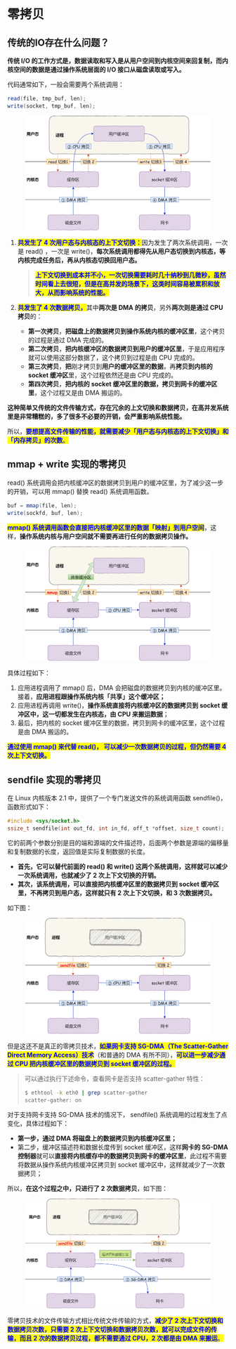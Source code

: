 # 零拷贝

## **传统的IO存在什么问题？**

**传统 I/O 的工作方式是，数据读取和写入是从用户空间到内核空间来回复制，而内核空间的数据是通过操作系统层面的 I/O 接口从磁盘读取或写入。**

代码通常如下，一般会需要两个系统调用：

```java
read(file, tmp_buf, len);
write(socket, tmp_buf, len);
```

<figure><img src="../.gitbook/assets/java-io-copy-3.png" alt=""><figcaption></figcaption></figure>

1.  <mark style="color:blue;">**共发生了 4 次用户态与内核态的上下文切换：**</mark>因为发生了两次系统调用，一次是 read() ，一次是 write()，**每次系统调用都得先从用户态切换到内核态，等内核完成任务后，再从内核态切换回用户态。**

    > <mark style="color:blue;">**上下文切换到成本并不小，一次切换需要耗时几十纳秒到几微秒，虽然时间看上去很短，但是在高并发的场景下，这类时间容易被累积和放大，从而影响系统的性能。**</mark>
2. <mark style="color:blue;">**共发生了 4 次数据拷贝，**</mark>其中**两次是 DMA 的拷贝**，另外**两次则是通过 CPU 拷贝**的：
   * **第一次拷贝**，**把磁盘上的数据拷贝到操作系统内核的缓冲区里**，这个拷贝的过程是通过 DMA 完成的。
   * **第二次拷贝**，**把内核缓冲区的数据拷贝到用户的缓冲区里**，于是应用程序就可以使用这部分数据了，这个拷贝到过程是由 CPU 完成的。
   * **第三次拷贝**，**把**刚才拷贝到**用户的缓冲区里的数据**，再**拷贝到内核的 socket 缓冲区**里，这个过程依然还是由 CPU 完成的。
   * **第四次拷贝**，**把内核的 socket 缓冲区里的数据，拷贝到网卡的缓冲区里**，这个过程又是由 DMA 搬运的。

**这种简单又传统的文件传输方式，存在冗余的上文切换和数据拷贝，在高并发系统里是非常糟糕的，多了很多不必要的开销，会严重影响系统性能。**

所以，<mark style="color:blue;">**要想提高文件传输的性能，就需要减少「用户态与内核态的上下文切换」和「内存拷贝」的次数**</mark><mark style="color:blue;">。</mark>

## **mmap + write 实现的零拷贝**

read() 系统调用会把内核缓冲区的数据拷贝到用户的缓冲区里，为了减少这一步的开销，可以用 mmap() 替换 read() 系统调用函数。

```java
buf = mmap(file, len);
write(sockfd, buf, len);
```

<mark style="color:blue;">**mmap() 系统调用函数会直接把内核缓冲区里的数据「映射」到用户空间**</mark>，这样，**操作系统内核与用户空间就不需要再进行任何的数据拷贝操作。**

<figure><img src="../.gitbook/assets/java-io-copy-4.png" alt=""><figcaption></figcaption></figure>

具体过程如下：

1. 应用进程调用了 mmap() 后，DMA 会把磁盘的数据拷贝到内核的缓冲区里。接着，**应用进程跟操作系统内核「共享」这个缓冲区；**
2. 应用进程再调用 write()，**操作系统直接将内核缓冲区的数据拷贝到 socket 缓冲区中，这一切都发生在内核态，由 CPU 来搬运数据**；
3. 最后，把内核的 socket 缓冲区里的数据，拷贝到网卡的缓冲区里，这个过程是由 DMA 搬运的。

<mark style="color:blue;">**通过使用 mmap() 来代替 read()， 可以减少一次数据拷贝的过程，但仍然需要 4 次上下文切换。**</mark>

## **sendfile 实现的零拷贝**

在 Linux 内核版本 2.1 中，提供了一个专门发送文件的系统调用函数 sendfile()，函数形式如下：

```c
#include <sys/socket.h>
ssize_t sendfile(int out_fd, int in_fd, off_t *offset, size_t count);
```

它的前两个参数分别是目的端和源端的文件描述符，后面两个参数是源端的偏移量和复制数据的长度，返回值是实际复制数据的长度。

* **首先，它可以替代前面的 read() 和 write() 这两个系统调用，这样就可以减少一次系统调用，也就减少了 2 次上下文切换的开销。**
* **其次，该系统调用，可以直接把内核缓冲区里的数据拷贝到 socket 缓冲区里，不再拷贝到用户态，这样就只有 2 次上下文切换，和 3 次数据拷贝。**

如下图：

<figure><img src="../.gitbook/assets/java-io-copy-5.png" alt=""><figcaption></figcaption></figure>

但是这还不是真正的零拷贝技术，<mark style="color:blue;">**如果网卡支持 SG-DMA（The Scatter-Gather Direct Memory Access）技术**</mark>（和普通的 DMA 有所不同），<mark style="color:blue;">**可以进一步减少通过 CPU 把内核缓冲区里的数据拷贝到 socket 缓冲区的过程。**</mark>

> 可以通过执行下述命令，查看网卡是否支持 scatter-gather 特性：
>
> ```bash
> $ ethtool -k eth0 | grep scatter-gather
> scatter-gather: on
> ```

对于支持网卡支持 SG-DMA 技术的情况下， sendfile() 系统调用的过程发生了点变化，具体过程如下：

* **第一步，通过 DMA 将磁盘上的数据拷贝到内核缓冲区里；**
* 第二步，缓冲区描述符和数据长度传到 socket 缓冲区，这样**网卡的 SG-DMA 控制器**就可以**直接将内核缓存中的数据拷贝到网卡的缓冲区里**，此过程不需要将数据从操作系统内核缓冲区拷贝到 socket 缓冲区中，这样就减少了一次数据拷贝；

所以，**在这个过程之中，只进行了 2 次数据拷贝**，如下图：

<figure><img src="../.gitbook/assets/java-io-copy-6.png" alt=""><figcaption></figcaption></figure>

零拷贝技术的文件传输方式相比传统文件传输的方式，<mark style="color:blue;">**减少了 2 次上下文切换和数据拷贝次数，只需要 2 次上下文切换和数据拷贝次数，就可以完成文件的传输，而且 2 次的数据拷贝过程，都不需要通过 CPU，2 次都是由 DMA 来搬运**</mark><mark style="color:blue;">。</mark>
